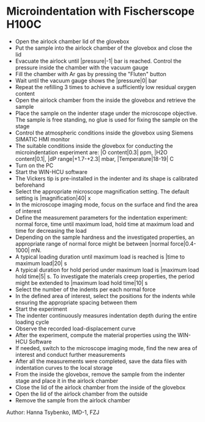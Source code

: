 # Microindentation with Fischerscope H100C

- Open the airlock chamber lid of the glovebox
- Put the sample into the airlock chamber of the glovebox and close the lid
- Evacuate the airlock until |pressure|-1| bar  is reached. Control the pressure inside the chamber with the vacuum gauge
- Fill the chamber with Ar gas by pressing the "Fluten" button
- Wait until the vacuum gauge shows the |pressure|0| bar
- Repeat the refilling 3 times to achieve a sufficiently low residual oxygen content
- Open the airlock chamber from the inside the glovebox and retrieve the sample
- Place the sample on the indenter stage under the microscope objective. The sample is free standing, no glue is used for fixing the sample on the stage
- Control the atmospheric conditions inside the glovebox using Siemens SIMATIC HMI monitor
- The suitable conditions inside the glovebox for conducting the microindentation experiment are: |O content|0.3| ppm, |H2O content|0.1|, |dP range|+1.7-+2.3| mbar, |Temperature|18-19| C
- Turn on the PC
- Start the WIN-HCU software
- The Vickers tip is pre-installed in the indenter and its shape is calibrated beforehand
- Select the appropriate microscope magnification setting. The default setting is |magnification|40| x
- In the microscope imaging mode, focus on the surface and find the area of interest
- Define the measurement parameters for the indentation experiment: normal force, time until maximum load, hold time at maximum load and time for decreasing the load
- Depending on the sample hardness and the investigated properties, an appropriate range of normal force might be between |normal force|0.4-1000| mN.
- A typical loading duration until maximum load is reached is |time to maximum load|20| s
- A typical duration for hold period under maximum load is |maximum load hold time|5| s. To investigate the materials creep properties, the period might be extended to |maximum load hold time|10| s
- Select the number of the indents per each normal force
- In the defined area of interest, select the positions for the indents while ensuring the appropriate spacing between them
- Start the experiment
- The indenter continuously measures indentation depth during the entire loading cycle
- Observe the recorded load-displacement curve
- After the experiment, compute the material properties using the WIN-HCU Software
- If needed, switch to the microscope imaging mode, find the new area of interest and conduct further measurements
- After all the measurements were completed, save the data files with indentation curves to the local storage
- From the inside the glovebox, remove the sample from the indenter stage and place it in the airlock chamber
- Close the lid of the airlock chamber from the inside of the glovebox
- Open the lid of the airlock chamber from the outside
- Remove the sample from the airlock chamber

Author: Hanna Tsybenko, IMD-1, FZJ
<!--- version:1.0 |filename|| -->